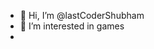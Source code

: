 - 👋 Hi, I’m @lastCoderShubham
- 👀 I’m interested in games 
- 

<!---
lastCoderShubham/lastCoderShubham is a ✨ special ✨ repository because its `README.md` (this file) appears on your GitHub profile.
You can click the Preview link to take a look at your changes.
--->
